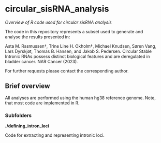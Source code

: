 # circular_sisRNA_analysis
*Overview of R code used for circular sisRNA analysis*

The code in this repository represents a subset used to generate and analyse the results presented in: 

Asta M. Rasmussen†, Trine Line H. Okholm†, Michael Knudsen, Søren Vang, Lars Dyrskjøt, Thomas B. Hansen, and Jakob S. Pedersen. Circular Stable Intronic RNAs possess distinct biological features and are deregulated in bladder cancer. NAR Cancer (2023). 

For further requests please contact the corresponding author.

## Brief overview

All analyses are performed using the human hg38 reference genome.
Note, that most code are implemented in R.

### Subfolders

**./defining_intron_loci**

Code for extracting and representing intronic loci.
